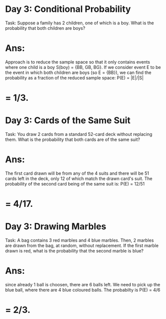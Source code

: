 # Day 3: Conditional Probability

Task: Suppose a family has 2 children, one of which is a boy. What is the probability that both children are boys?

# Ans:

Approach is to reduce the sample space so that it only contains events where one child is a boy S(boy) = {BB, GB, BG}. If we consider event E to be the event in which both children are boys (so E = {BB}), we can find the probability as a fraction of the reduced sample space: P(E) = |E|/|S| 
# = 1/3.

# Day 3: Cards of the Same Suit

Task: You draw 2 cards from a standard 52-card deck without replacing them. What is the probability that both cards are of the same suit?

# Ans:

The first card drawn will be from any of the 4 suits and there will be 51 cards left in the deck, only 12 of which match the drawn card's suit. The probability of the second card being of the same suit is: P(E) = 12/51 
# = 4/17.

# Day 3: Drawing Marbles

Task: A bag contains 3 red marbles and 4 blue marbles. Then, 2 marbles are drawn from the bag, at random, without replacement. If the first marble drawn is red, what is the probability that the second marble is blue?

# Ans:

since already 1 ball is choosen, there are 6 balls left. We need to pick up the blue ball, where there are 4 blue coloured balls. The probabilty is P(E) = 4/6 
# = 2/3.
